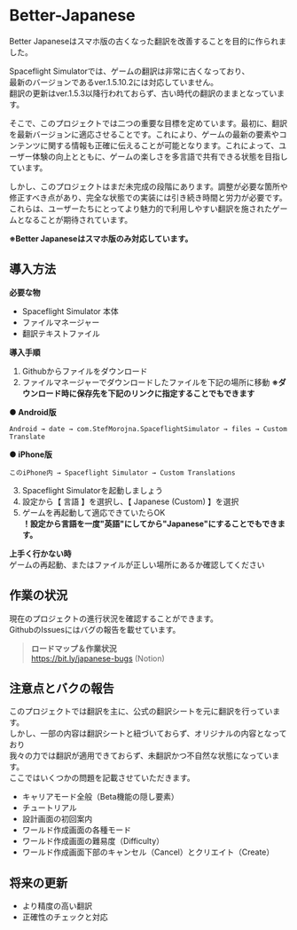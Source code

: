 # Better-Japanese
Better Japaneseはスマホ版の古くなった翻訳を改善することを目的に作られました。

Spaceflight Simulatorでは、ゲームの翻訳は非常に古くなっており、  
最新のバージョンであるver.1.5.10.2には対応していません。  
翻訳の更新はver.1.5.3以降行われておらず、古い時代の翻訳のままとなっています。

そこで、このプロジェクトでは二つの重要な目標を定めています。最初に、翻訳を最新バージョンに適応させることです。これにより、ゲームの最新の要素やコンテンツに関する情報も正確に伝えることが可能となります。これによって、ユーザー体験の向上とともに、ゲームの楽しさを多言語で共有できる状態を目指しています。

しかし、このプロジェクトはまだ未完成の段階にあります。調整が必要な箇所や修正すべき点があり、完全な状態での実装には引き続き時間と労力が必要です。これらは、ユーザーたちにとってより魅力的で利用しやすい翻訳を施されたゲームとなることが期待されています。

**※Better Japaneseはスマホ版のみ対応しています。**

**導入方法**
---

**必要な物**
+ Spaceflight Simulator 本体
+ ファイルマネージャー
+ 翻訳テキストファイル

**導入手順**

1. Githubからファイルをダウンロード
2. ファイルマネージャーでダウンロードしたファイルを下記の場所に移動 
**※ダウンロード時に保存先を下記のリンクに指定することでもできます**   

**● Android版**
``` 
Android → date → com.StefMorojna.SpaceflightSimulator → files → Custom Translate
```
**● iPhone版**
```
このiPhone内 → Spaceflight Simulator → Custom Translations
```
3. Spaceflight Simulatorを起動しましょう
4. 設定から【 言語 】を選択し、【 Japanese (Custom) 】を選択
5. ゲームを再起動して適応できていたらOK  
**！設定から言語を一度"英語"にしてから"Japanese"にすることでもできます。**

**上手く行かない時**  
ゲームの再起動、またはファイルが正しい場所にあるか確認してください  

**作業の状況**
---
現在のプロジェクトの進行状況を確認することができます。  
GithubのIssuesにはバグの報告を載せています。
> **ロードマップ＆作業状況**  
> https://bit.ly/japanese-bugs (Notion)

**注意点とバクの報告**
---
このプロジェクトでは翻訳を主に、公式の翻訳シートを元に翻訳を行っています。  
しかし、一部の内容は翻訳シートと紐づいておらず、オリジナルの内容となっており  
我々の力では翻訳が適用できておらず、未翻訳かつ不自然な状態になっています。  
ここではいくつかの問題を記載させていただきます。 

- キャリアモード全般（Beta機能の隠し要素）
- チュートリアル
- 設計画面の初回案内
- ワールド作成画面の各種モード
- ワールド作成画面の難易度（Difficulty）
- ワールド作成画面下部のキャンセル（Cancel）とクリエイト（Create）

**将来の更新**
---
- より精度の高い翻訳
- 正確性のチェックと対応
